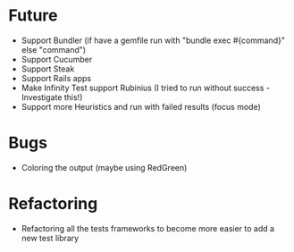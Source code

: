 Future
=======

- Support Bundler (if have a gemfile run with "bundle exec #{command}" else "command")
- Support Cucumber 
- Support Steak
- Support Rails apps
- Make Infinity Test support Rubinius (I tried to run without success - Investigate this!)
- Support more Heuristics and run with failed results (focus mode)

Bugs
====

- Coloring the output (maybe using RedGreen)

Refactoring
===========

- Refactoring all the tests frameworks to become more easier to add a new test library